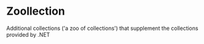 # Zoollection
Additional collections ('a zoo of collections') that supplement the collections provided by .NET
